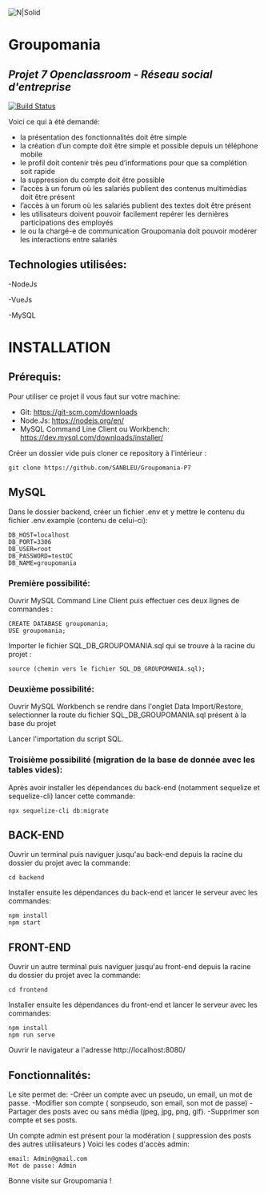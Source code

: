 ![N|Solid](https://projet-7.dev-web.fr/assets/logo/logo.png)
# Groupomania
## _Projet 7 Openclassroom - Réseau social d'entreprise_


[![Build Status](https://travis-ci.org/joemccann/dillinger.svg?branch=master)](https://travis-ci.org/joemccann/dillinger)

Voici ce qui à été demandé:

- la présentation des fonctionnalités doit être simple
- la création d’un compte doit être simple et possible depuis un téléphone mobile
- le profil doit contenir très peu d’informations pour que sa complétion soit rapide
- la suppression du compte doit être possible
- l’accès à un forum où les salariés publient des contenus multimédias doit être présent
- l’accès à un forum où les salariés publient des textes doit être présent
- les utilisateurs doivent pouvoir facilement repérer les dernières participations des employés
- le ou la chargé-e de communication Groupomania doit pouvoir modérer les interactions entre
salariés

## Technologies utilisées:

-NodeJs

-VueJs

-MySQL


# INSTALLATION

## Prérequis:
Pour utiliser ce projet il vous faut sur votre machine:

- Git: https://git-scm.com/downloads
- Node.Js: https://nodejs.org/en/
- MySQL Command Line Client ou Workbench: https://dev.mysql.com/downloads/installer/

Créer un dossier vide puis cloner ce repository à l'intérieur : 
```
git clone https://github.com/SANBLEU/Groupomania-P7
```

## MySQL

Dans le dossier backend, créer un fichier .env et y mettre le contenu du fichier .env.example (contenu de celui-ci):
```
DB_HOST=localhost
DB_PORT=3306
DB_USER=root
DB_PASSWORD=testOC
DB_NAME=groupomania
```
### Première possibilité:

Ouvrir MySQL Command Line Client puis effectuer ces deux lignes de commandes :
```
CREATE DATABASE groupomania;
USE groupomania;
```

Importer le fichier SQL_DB_GROUPOMANIA.sql qui se trouve à la racine du projet : 
```
source (chemin vers le fichier SQL_DB_GROUPOMANIA.sql);
```

### Deuxième possibilité:

Ouvrir MySQL Workbench se rendre dans l'onglet Data Import/Restore, selectionner la route du fichier SQL_DB_GROUPOMANIA.sql présent à la base du projet

Lancer l'importation du script SQL.

### Troisième possibilité (migration de la base de donnée avec les tables vides):

Après avoir installer les dépendances du back-end (notamment sequelize et sequelize-cli) lancer cette commande:
```
npx sequelize-cli db:migrate
```

## BACK-END
Ouvrir un terminal puis naviguer jusqu'au back-end depuis la racine du dossier du projet avec la commande: 
```
cd backend
```
Installer ensuite les dépendances du back-end et lancer le serveur avec les commandes:
```
npm install
npm start
```

## FRONT-END
Ouvrir un autre terminal puis naviguer jusqu'au front-end depuis la racine du dossier du projet avec la commande:
```
cd frontend
```

Installer ensuite les dépendances du front-end et lancer le serveur avec les commandes: 
```
npm install
npm run serve
```
Ouvrir le navigateur a l'adresse http://localhost:8080/

## Fonctionnalités:

Le site permet de:
-Créer un compte avec un pseudo, un email, un mot de passe.
-Modifier son compte ( sonpseudo, son email, son mot de passe)
-Partager des posts avec ou sans média (jpeg, jpg, png, gif).
-Supprimer son compte et ses posts.

Un compte admin est présent pour la modération ( suppression des posts des autres utilisateurs )
Voici les codes d'accès admin:
```
email: Admin@gmail.com
Mot de passe: Admin
```

Bonne visite sur Groupomania !


